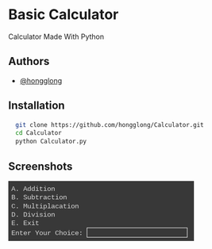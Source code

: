 
# Basic Calculator
Calculator Made With Python


## Authors

- [@hongglong](https://www.github.com/hongglong)

## Installation
```bash
  git clone https://github.com/hongglong/Calculator.git
  cd Calculator
  python Calculator.py
```
    
## Screenshots

![Demo](https://raw.githubusercontent.com/hongglong/Calculator/main/assets/Calculator.png)


